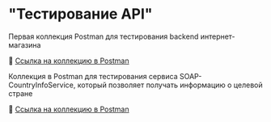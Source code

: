 # "Тестирование API"

Первая коллекция Postman для тестирования backend интернет-магазина

🔗 [Ссылка на коллекцию в Postman](https://www.postman.com/iananixil02-5388278/workspace/iananixil-s-workspace/folder/48799861-984934ba-76b6-4bde-bd50-4907863e4e8e?action=share&creator=48799861&active-environment=48799861-b65cacd2-44e0-475c-a6c7-2af3add41cc3)

Коллекция в Postman для тестирования сервиса SOAP-CountryInfoService, который позволяет получать информацию о целевой стране

🔗 [Ссылка на коллекцию в Postman](https://www.postman.com/iananixil02-5388278/workspace/iananixil-s-workspace/collection/48799861-b4302ba6-6232-437d-9abd-4854086bbdac?action=share&creator=48799861&active-environment=48799861-27c02876-fb86-4d64-b73a-e6357b616730)
